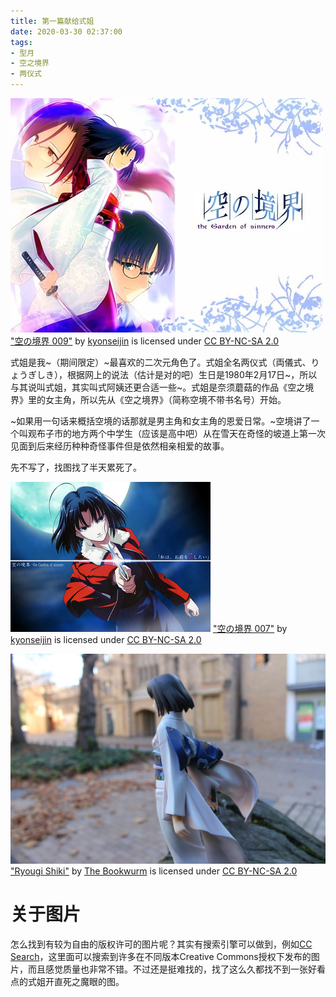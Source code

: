 ```yaml
---
title: 第一篇献给式姐
date: 2020-03-30 02:37:00
tags:
- 型月
- 空之境界
- 两仪式
---
```



![空之境界](/img/karanokyokai.jpg "空之境界")
["空の境界 009"](https://www.flickr.com/photos/95105442@N00/2510314969) by [kyonseijin](https://www.flickr.com/photos/95105442@N00) is licensed under [CC BY-NC-SA 2.0](https://creativecommons.org/licenses/by-nc-sa/2.0/?ref=ccsearch&atype=rich)

式姐是我~（期间限定）~最喜欢的二次元角色了。式姐全名两仪式（両儀式、りょうぎしき），根据网上的说法（估计是对的吧）生日是1980年2月17日~，所以与其说叫式姐，其实叫式阿姨还更合适一些~。式姐是奈须蘑菇的作品《空之境界》里的女主角，所以先从《空之境界》（简称空境不带书名号）开始。

~如果用一句话来概括空境的话那就是男主角和女主角的恩爱日常。~空境讲了一个叫观布子市的地方两个中学生（应该是高中吧）从在雪天在奇怪的坡道上第一次见面到后来经历种种奇怪事件但是依然相亲相爱的故事。

先不写了，找图找了半天累死了。

![准备开魔眼](/img/shiki_knife.jpg "此处应有直死之魔眼")
["空の境界 007"](https://www.flickr.com/photos/kyonseijin/2511147518/in/photostream/) by [kyonseijin](https://www.flickr.com/photos/95105442@N00) is licensed under [CC BY-NC-SA 2.0](https://creativecommons.org/licenses/by-nc-sa/2.0/?ref=ccsearch&atype=rich)

![两仪式背影一张](/img/shiki_toy.jpg "两仪式（手办）的背影")
["Ryougi Shiki"](https://www.flickr.com/photos/13472797@N00/5871474617) by [The Bookwurm](https://www.flickr.com/photos/13472797@N00) is licensed under [CC BY-NC-SA 2.0](https://creativecommons.org/licenses/by-nc-sa/2.0/?ref=ccsearch&atype=rich)


# 关于图片
怎么找到有较为自由的版权许可的图片呢？其实有搜索引擎可以做到，例如[CC Search](https://ccsearch.creativecommons.org/)，这里面可以搜索到许多在不同版本Creative Commons授权下发布的图片，而且感觉质量也非常不错。不过还是挺难找的，找了这么久都找不到一张好看点的式姐开直死之魔眼的图。
